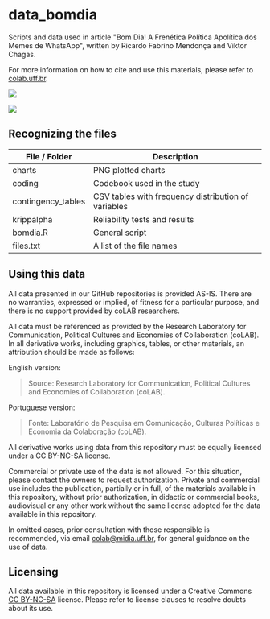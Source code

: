 # data_bomdia

Scripts and data used in article "Bom Dia! A Frenética Política Apolítica dos Memes de WhatsApp", written by Ricardo Fabrino Mendonça and Viktor Chagas.

For more information on how to cite and use this materials, please refer to [colab.uff.br](http://colab-uff.github.io).

![](https://raw.githubusercontent.com/ombudsmanviktor/data_bomdia/main/charts/img1.png)

![](https://raw.githubusercontent.com/ombudsmanviktor/data_bomdia/main/charts/img2.png)


## Recognizing the files

| File / Folder  | Description |
| ------------- | ------------- |
| charts  | PNG plotted charts |
| coding  | Codebook used in the study  |
| contingency_tables  | CSV tables with frequency distribution of variables |
| krippalpha  | Reliability tests and results |
| bomdia.R  | General script |
| files.txt  | A list of the file names |


## Using this data

All data presented in our GitHub repositories is provided AS-IS. There are no warranties, expressed or implied, of fitness for a particular purpose, and there is no support provided by coLAB researchers.

All data must be referenced as provided by the Research Laboratory for Communication, Political Cultures and Economies of Collaboration (coLAB). In all derivative works, including graphics, tables, or other materials, an attribution should be made as follows:

English version:
> Source: Research Laboratory for Communication, Political Cultures and Economies of Collaboration (coLAB).

Portuguese version:
> Fonte: Laboratório de Pesquisa em Comunicação, Culturas Políticas e Economia da Colaboração (coLAB).

All derivative works using data from this repository must be equally licensed under a CC BY-NC-SA license.

Commercial or private use of the data is not allowed. For this situation, please contact the owners to request authorization. Private and commercial use includes the publication, partially or in full, of the materials available in this repository, without prior authorization, in didactic or commercial books, audiovisual or any other work without the same license adopted for the data available in this repository.

In omitted cases, prior consultation with those responsible is recommended, via email [colab@midia.uff.br](http://mailto:colab@midia.uff.br), for general guidance on the use of data.


## Licensing

All data available in this repository is licensed under a Creative Commons [CC BY-NC-SA](https://creativecommons.org/licenses/by-nc-sa/3.0/) license. Please refer to license clauses to resolve doubts about its use.

